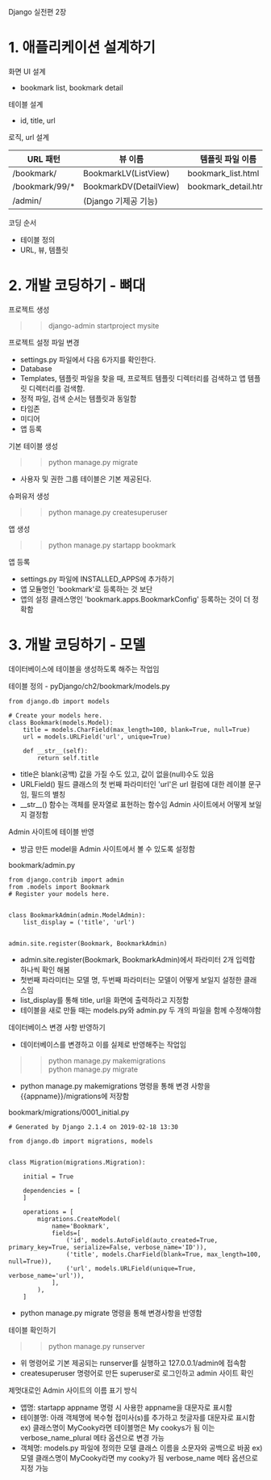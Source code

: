 Django 실전편 2장

# 1. 애플리케이션 설계하기

화면 UI 설계
- bookmark list, bookmark detail

테이블 설계
- id, title, url

로직, url 설계

| URL 패턴       | 뷰 이름                | 템플릿 파일 이름     |
|----------------|------------------------|----------------------|
| /bookmark/     | BookmarkLV(ListView)   | bookmark_list.html   |
| /bookmark/99/* | BookmarkDV(DetailView) | bookmark_detail.html |
| /admin/        | (Django 기제공 기능)   |                      |

코딩 순서
- 테이블 정의
- URL, 뷰, 템플릿

# 2. 개발 코딩하기 - 뼈대

프로젝트 생성
>> django-admin startproject mysite

프로젝트 설정 파일 변경
- settings.py 파일에서 다음 6가지를 확인한다.
- Database
- Templates, 템플릿 파일을 찾을 때, 프로젝트 템플릿 디렉터리를 검색하고 앱 템플릿 디렉터리를 검색함.
- 정적 파일, 검색 순서는 템플릿과 동일함
- 타임존
- 미디어
- 앱 등록

기본 테이블 생성
>> python manage.py migrate
- 사용자 및 권한 그룹 테이블은 기본 제공된다.

슈퍼유저 생성
>> python manage.py createsuperuser

앱 생성
>> python manage.py startapp bookmark

앱 등록
- settings.py 파일에 INSTALLED_APPS에 추가하기
- 앱 모듈명인 'bookmark'로 등록하는 것 보단
- 앱의 설정 클래스명인 'bookmark.apps.BookmarkConfig' 등록하는 것이 더 정확함

# 3. 개발 코딩하기 - 모델

데이터베이스에 테이블을 생성하도록 해주는 작업임

테이블 정의 - pyDjango/ch2/bookmark/models.py
```buildoutcfg
from django.db import models

# Create your models here.
class Bookmark(models.Model):
    title = models.CharField(max_length=100, blank=True, null=True)
    url = models.URLField('url', unique=True)

    def __str__(self):
        return self.title
```
- title은 blank(공백) 값을 가질 수도 있고, 값이 없을(null)수도 있음
- URLField() 필드 클래스의 첫 번째 파라미터인 'url'은 url 컬럼에 대한 레이블 문구임, 필드의 별칭
- \_\_str\_\_() 함수는 객체를 문자열로 표현하는 함수임 Admin 사이트에서 어떻게 보일지 결정함

Admin 사이트에 테이블 반영
- 방금 만든 model을 Admin 사이트에서 볼 수 있도록 설정함

bookmark/admin.py
```buildoutcfg
from django.contrib import admin
from .models import Bookmark
# Register your models here.


class BookmarkAdmin(admin.ModelAdmin):
    list_display = ('title', 'url')


admin.site.register(Bookmark, BookmarkAdmin)
```
- admin.site.register(Bookmark, BookmarkAdmin)에서 파라미터 2개 입력함 하나씩 확인 해봄
- 첫번째 파라미터는 모델 명, 두번째 파라미터는 모델이 어떻게 보일지 설정한 클래스임
- list_display를 통해 title, url을 화면에 출력하라고 지정함
- 테이블을 새로 만들 때는 models.py와 admin.py 두 개의 파일을 함께 수정해야함

데이터베이스 변경 사항 반영하기
- 데이터베이스를 변경하고 이를 실제로 반영해주는 작업임
>> python manage.py makemigrations<br>python manage.py migrate

- python manage.py makemigrations 명령을 통해 변경 사항을 {{appname}}/migrations에 저장함

bookmark/migrations/0001_initial.py
```buildoutcfg
# Generated by Django 2.1.4 on 2019-02-18 13:30

from django.db import migrations, models


class Migration(migrations.Migration):

    initial = True

    dependencies = [
    ]

    operations = [
        migrations.CreateModel(
            name='Bookmark',
            fields=[
                ('id', models.AutoField(auto_created=True, primary_key=True, serialize=False, verbose_name='ID')),
                ('title', models.CharField(blank=True, max_length=100, null=True)),
                ('url', models.URLField(unique=True, verbose_name='url')),
            ],
        ),
    ]

```

- python manage.py migrate 명령을 통해 변경사항을 반영함

테이블 확인하기
>> python manage.py runserver
- 위 명령어로 기본 제공되는 runserver를 실행하고 127.0.0.1/admin에 접속함
- createsuperuser 명령어로 만든 superuser로 로그인하고 admin 사이트 확인

제멋대로인 Admin 사이트의 이름 표기 방식
- 앱명: startapp appname 명령 시 사용한 appname을 대문자로 표시함
- 테이블명: 아래 객체명에 복수형 접미사(s)를 추가하고 첫글자를 대문자로 표시함
ex) 클래스명이 MyCooky라면 테이블명은 My cookys가 됨
이는 verbose_name_plural 메타 옵션으로 변경 가능
- 객체명: models.py 파일에 정의한 모델 클래스 이름을 소문자와 공백으로 바꿈
ex) 모델 클래스명이 MyCooky라면 my cooky가 됨 verbose_name 메타 옵션으로 지정 가능

